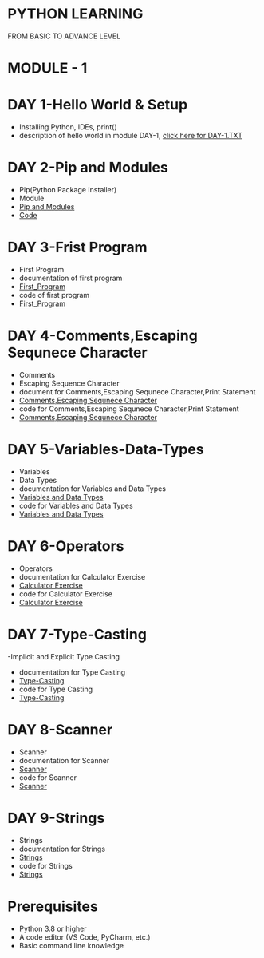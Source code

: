 # PYTHON LEARNING
FROM BASIC TO ADVANCE LEVEL

# MODULE - 1

  # DAY 1-Hello World & Setup
  - Installing Python, IDEs, print()
  - description of hello world in module DAY-1, [click here for DAY-1.TXT](https://github.com/vinayakmishra4/PYTHON-FROM-BASIC-TO-ADVANCE/blob/main/DAY-1-Hello_World-Setup/DAY-1.TXT)
  
  # DAY 2-Pip and Modules
  - Pip(Python Package Installer)
  - Module
  - [Pip and Modules](https://github.com/vinayakmishra4/PYTHON-FROM-BASIC-TO-ADVANCE/blob/main/DAY-2-Pip-Modules/DAY-2.txt)
  - [Code ](https://github.com/vinayakmishra4/PYTHON-FROM-BASIC-TO-ADVANCE/blob/main/DAY-2-Pip-Modules/Pimod.py)
  
  # DAY 3-Frist Program
  - First Program
  - documentation of first program
  - [First_Program](https://github.com/vinayakmishra4/PYTHON-FROM-BASIC-TO-ADVANCE/blob/main/DAY-3-Frist_Program/DAY-3.txt)
  - code of first program
  -  [First_Program](https://github.com/vinayakmishra4/PYTHON-FROM-BASIC-TO-ADVANCE/blob/main/DAY-3-Frist_Program/FristProgram.py)

  # DAY 4-Comments,Escaping Sequnece Character
  - Comments
  - Escaping Sequence Character
  - document for Comments,Escaping Sequnece Character,Print Statement
  - [Comments,Escaping Sequnece Character](https://github.com/vinayakmishra4/PYTHON-FROM-BASIC-TO-ADVANCE/blob/main/DAY-4-Comments-Escaping-Sequnece-Character/DAY-4.txt)
  - code for Comments,Escaping Sequnece Character,Print Statement
  - [Comments,Escaping Sequnece Character](https://github.com/vinayakmishra4/PYTHON-FROM-BASIC-TO-ADVANCE/blob/main/DAY-4-Comments-Escaping-Sequnece-Character/CoEsSe.py)
  
  # DAY 5-Variables-Data-Types
  - Variables
  - Data Types
  - documentation for Variables and Data Types
  - [Variables and Data Types](https://github.com/vinayakmishra4/PYTHON-FROM-BASIC-TO-ADVANCE/blob/main/DAY-5-Variables-Data-Types/DAY-5.txt)
  - code for Variables and Data Types
  - [Variables and Data Types](https://github.com/vinayakmishra4/PYTHON-FROM-BASIC-TO-ADVANCE/blob/main/DAY-5-Variables-Data-Types/VarDa.py)
 
 # DAY 6-Operators
 - Operators
 - documentation for Calculator Exercise
 - [Calculator Exercise](https://github.com/vinayakmishra4/PYTHON-FROM-BASIC-TO-ADVANCE/blob/main/DAY-6-EX-1/DAY-6.txt)
 - code for Calculator Exercise
 - [Calculator Exercise](https://github.com/vinayakmishra4/PYTHON-FROM-BASIC-TO-ADVANCE/blob/main/DAY-6-EX-1/calc.py)

 # DAY 7-Type-Casting
 -Implicit and Explicit Type Casting
 - documentation for Type Casting
 - [Type-Casting](https://github.com/vinayakmishra4/PYTHON-FROM-BASIC-TO-ADVANCE/blob/main/DAY-7-Type-Casting/DAY-7.txt)
 - code for Type Casting
 - [Type-Casting](https://github.com/vinayakmishra4/PYTHON-FROM-BASIC-TO-ADVANCE/blob/main/DAY-7-Type-Casting/typecasting.py)

 # DAY 8-Scanner
 - Scanner
 - documentation for Scanner
 - [Scanner](https://github.com/vinayakmishra4/PYTHON-FROM-BASIC-TO-ADVANCE/blob/main/DAY-8-Input/DAY-8.txt)
 - code for Scanner
 - [Scanner](https://github.com/vinayakmishra4/PYTHON-FROM-BASIC-TO-ADVANCE/blob/main/DAY-8-Input/Input.py)

 # DAY 9-Strings
 - Strings
 - documentation for Strings
 - [Strings](https://github.com/vinayakmishra4/PYTHON-FROM-BASIC-TO-ADVANCE/blob/main/DAY-9-Strings/DAY-9.txt)
 - code for Strings
 - [Strings](https://github.com/vinayakmishra4/PYTHON-FROM-BASIC-TO-ADVANCE/blob/main/DAY-9-Strings/Str.py)

 

# Prerequisites
- Python 3.8 or higher
- A code editor (VS Code, PyCharm, etc.)
- Basic command line knowledge
